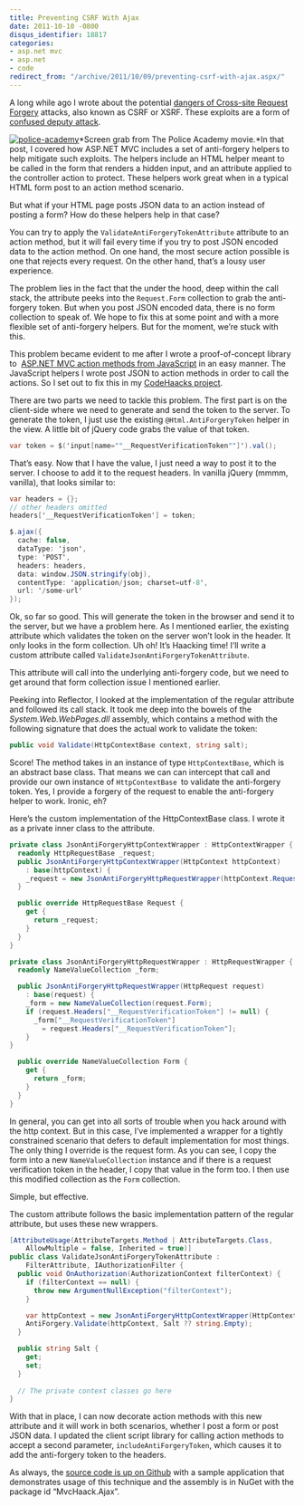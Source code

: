 ```yaml
---
title: Preventing CSRF With Ajax
date: 2011-10-10 -0800
disqus_identifier: 18817
categories:
- asp.net mvc
- asp.net
- code
redirect_from: "/archive/2011/10/09/preventing-csrf-with-ajax.aspx/"
---
```


A long while ago I wrote about the potential [dangers of Cross-site
Request
Forgery](https://haacked.com/archive/2009/04/02/anatomy-of-csrf-attack.aspx "Anatomy of a CSRF attack")
attacks, also known as CSRF or XSRF. These exploits are a form of
[confused deputy
attack](http://en.wikipedia.org/wiki/Confused_Deputy "Confused Deputy Attack").

[![police-academy](https://haacked.com/images/haacked_com/WindowsLiveWriter/45c6ec1c5059_11263/police-academy_thumb.jpg "police-academy")](https://haacked.com/images/haacked_com/WindowsLiveWriter/45c6ec1c5059_11263/police-academy_2.jpg)*Screen
grab from The Police Academy movie.*In that post, I covered how ASP.NET
MVC includes a set of anti-forgery helpers to help mitigate such
exploits. The helpers include an HTML helper meant to be called in the
form that renders a hidden input, and an attribute applied to the
controller action to protect. These helpers work great when in a typical
HTML form post to an action method scenario.

But what if your HTML page posts JSON data to an action instead of
posting a form? How do these helpers help in that case?

You can try to apply the `ValidateAntiForgeryTokenAttribute` attribute
to an action method, but it will fail every time if you try to post JSON
encoded data to the action method. On one hand, the most secure action
possible is one that rejects every request. On the other hand, that’s a
lousy user experience.

The problem lies in the fact that the under the hood, deep within the
call stack, the attribute peeks into the `Request.Form` collection to
grab the anti-forgery token. But when you post JSON encoded data, there
is no form collection to speak of. We hope to fix this at some point and
with a more flexible set of anti-forgery helpers. But for the moment,
we’re stuck with this.

This problem became evident to me after I wrote a proof-of-concept
library to  [ASP.NET MVC action methods from
JavaScript](https://haacked.com/archive/2011/08/18/calling-asp-net-mvc-action-methods-from-javascript.aspx "Calling ASP.NET MVC action methods from JavaScript")
in an easy manner. The JavaScript helpers I wrote post JSON to action
methods in order to call the actions. So I set out to fix this in my
[CodeHaacks
project](https://github.com/Haacked/CodeHaacks "CodeHaacks on Github").

There are two parts we need to tackle this problem. The first part is on
the client-side where we need to generate and send the token to the
server. To generate the token, I just use the existing
`@Html.AntiForgeryToken` helper in the view. A little bit of jQuery code
grabs the value of that token.

```csharp
var token = $('input[name=""__RequestVerificationToken""]').val();
```

That’s easy. Now that I have the value, I just need a way to post it to
the server. I choose to add it to the request headers. In vanilla jQuery
(mmmm, vanilla), that looks similar to:

```csharp
var headers = {};
// other headers omitted
headers['__RequestVerificationToken'] = token;

$.ajax({
  cache: false,
  dataType: 'json',
  type: 'POST',
  headers: headers,
  data: window.JSON.stringify(obj),
  contentType: 'application/json; charset=utf-8',
  url: '/some-url'
});
```

Ok, so far so good. This will generate the token in the browser and send
it to the server, but we have a problem here. As I mentioned earlier,
the existing attribute which validates the token on the server won’t
look in the header. It only looks in the form collection. Uh oh! It’s
Haacking time! I’ll write a custom attribute called
`ValidateJsonAntiForgeryTokenAttribute`.

This attribute will call into the underlying anti-forgery code, but we
need to get around that form collection issue I mentioned earlier.

Peeking into Reflector, I looked at the implementation of the regular
attribute and followed its call stack. It took me deep into the bowels
of the *System.Web.WebPages.dll* assembly, which contains a method with
the following signature that does the actual work to validate the token:

```csharp
public void Validate(HttpContextBase context, string salt);
```

Score! The method takes in an instance of type `HttpContextBase`, which
is an abstract base class. That means we can can intercept that call and
provide our own instance of `HttpContextBase `to validate the
anti-forgery token. Yes, I provide a forgery of the request to enable
the anti-forgery helper to work. Ironic, eh?

Here’s the custom implementation of the HttpContextBase class. I wrote
it as a private inner class to the attribute.

```csharp
private class JsonAntiForgeryHttpContextWrapper : HttpContextWrapper {
  readonly HttpRequestBase _request;
  public JsonAntiForgeryHttpContextWrapper(HttpContext httpContext)
    : base(httpContext) {
    _request = new JsonAntiForgeryHttpRequestWrapper(httpContext.Request);
  }

  public override HttpRequestBase Request {
    get {
      return _request;
    }
  }
}

private class JsonAntiForgeryHttpRequestWrapper : HttpRequestWrapper {
  readonly NameValueCollection _form;

  public JsonAntiForgeryHttpRequestWrapper(HttpRequest request)
    : base(request) {
    _form = new NameValueCollection(request.Form);
    if (request.Headers["__RequestVerificationToken"] != null) {
      _form["__RequestVerificationToken"] 
        = request.Headers["__RequestVerificationToken"];
    }
}

  public override NameValueCollection Form {
    get {
      return _form;
    }
  }
}
```

In general, you can get into all sorts of trouble when you hack around
with the http context. But in this case, I’ve implemented a wrapper for
a tightly constrained scenario that defers to default implementation for
most things. The only thing I override is the request form. As you can
see, I copy the form into a new `NameValueCollection` instance and if
there is a request verification token in the header, I copy that value
in the form too. I then use this modified collection as the `Form`
collection.

Simple, but effective.

The custom attribute follows the basic implementation pattern of the
regular attribute, but uses these new wrappers.

```csharp
[AttributeUsage(AttributeTargets.Method | AttributeTargets.Class, 
    AllowMultiple = false, Inherited = true)]
public class ValidateJsonAntiForgeryTokenAttribute : 
    FilterAttribute, IAuthorizationFilter {
  public void OnAuthorization(AuthorizationContext filterContext) {
    if (filterContext == null) {
      throw new ArgumentNullException("filterContext");
    }

    var httpContext = new JsonAntiForgeryHttpContextWrapper(HttpContext.Current);
    AntiForgery.Validate(httpContext, Salt ?? string.Empty);
  }

  public string Salt {
    get;
    set;
  }
  
  // The private context classes go here
}
```

With that in place, I can now decorate action methods with this new
attribute and it will work in both scenarios, whether I post a form or
post JSON data. I updated the client script library for calling action
methods to accept a second parameter, `includeAntiForgeryToken`, which
causes it to add the anti-forgery token to the headers.

As always, the [source code is up on
Github](https://github.com/Haacked/CodeHaacks "CodeHaacks on Github")
with a sample application that demonstrates usage of this technique and
the assembly is in NuGet with the package id “MvcHaack.Ajax”.


